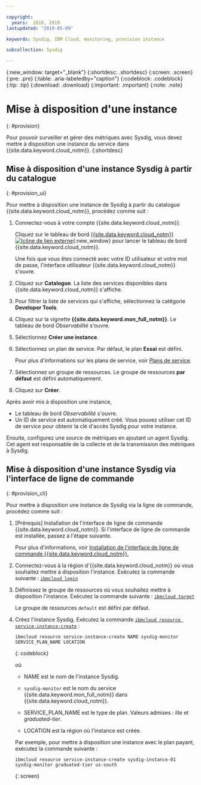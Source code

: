 ```yaml
---

copyright:
  years:  2018, 2019
lastupdated: "2019-05-09"

keywords: Sysdig, IBM Cloud, monitoring, provision instance

subcollection: Sysdig

---
```


{:new_window: target="_blank"}
{:shortdesc: .shortdesc}
{:screen: .screen}
{:pre: .pre}
{:table: .aria-labeledby="caption"}
{:codeblock: .codeblock}
{:tip: .tip}
{:download: .download}
{:important: .important}
{:note: .note}

# Mise à disposition d'une instance
{: #provision}

Pour pouvoir surveiller et gérer des métriques avec Sysdig, vous devez mettre à disposition une instance du service dans {{site.data.keyword.cloud_notm}}.
{:shortdesc}


## Mise à disposition d'une instance Sysdig à partir du catalogue
{: #provision_ui}

Pour mettre à disposition une instance de Sysdig à partir du catalogue {{site.data.keyword.cloud_notm}}, procédez comme suit :

1. Connectez-vous à votre compte {{site.data.keyword.cloud_notm}}.

    Cliquez sur le tableau de bord [{{site.data.keyword.cloud_notm}} ![Icône de lien externe](../../icons/launch-glyph.svg "Icône de lien externe")](https://cloud.ibm.com/login){:new_window} pour lancer le tableau de bord {{site.data.keyword.cloud_notm}}.

	Une fois que vous êtes connecté avec votre ID utilisateur et votre mot de passe, l'interface utilisateur {{site.data.keyword.cloud_notm}} s'ouvre.

2. Cliquez sur **Catalogue**. La liste des services disponibles dans {{site.data.keyword.cloud_notm}} s'affiche.

3. Pour filtrer la liste de services qui s'affiche, sélectionnez la catégorie **Developer Tools**.

4. Cliquez sur la vignette **{{site.data.keyword.mon_full_notm}}**. Le tableau de bord *Observabilité* s'ouvre.

5. Sélectionnez **Créer une instance**. 

6. Sélectionnez un plan de service. Par défaut, le plan **Essai** est défini.

    Pour plus d'informations sur les plans de service, voir [Plans de service](/docs/services/Monitoring-with-Sysdig?topic=Sysdig-pricing_plans#pricing_plans).

7. Sélectionnez un groupe de ressources. Le groupe de ressources **par défaut** est défini automatiquement.

8. Cliquez sur **Créer**.

Après avoir mis à disposition une instance, 

* Le tableau de bord *Observabilité* s'ouvre. 
* Un ID de service est automatiquement créé. Vous pouvez utiliser cet ID de service pour obtenir la clé d'accès Sysdig pour votre instance.

Ensuite, configurez une source de métriques en ajoutant un agent Sysdig. Cet agent est responsable de la collecte et de la transmission des métriques à Sysdig. 



## Mise à disposition d'une instance Sysdig via l'interface de ligne de commande
{: #provision_cli}

Pour mettre à disposition une instance de Sysdig via la ligne de commande, procédez comme suit :

1. [Prérequis] Installation de l'interface de ligne de commande {{site.data.keyword.cloud_notm}}. Si l'interface de ligne de commande est installée, passez à l'étape suivante.

   Pour plus d'informations, voir [Installation de l'interface de ligne de commande {{site.data.keyword.cloud_notm}}.](/docs/cli?topic=cloud-cli-ibmcloud-cli#ibmcloud-cli)

2. Connectez-vous à la région d'{{site.data.keyword.cloud_notm}} où vous souhaitez mettre à disposition l'instance. Exécutez la commande suivante : [`ibmcloud login`](/docs/cli/reference/ibmcloud/bx_cli.html#ibmcloud_login)

3. Définissez le groupe de ressources où vous souhaitez mettre à disposition l'instance. Exécutez la commande suivante : [`ibmcloud target`](/docs/cli/reference/ibmcloud/bx_cli.html#ibmcloud_target)

    Le groupe de ressources `default` est défini par défaut.

4. Créez l'instance Sysdig. Exécutez la commande [`ibmcloud resource service-instance-create`](/docs/cli/reference/ibmcloud/cli_resource_group.html#ibmcloud_resource_service_instance_create) :

    ```
    ibmcloud resource service-instance-create NAME sysdig-monitor SERVICE_PLAN_NAME LOCATION
    ```
    {: codeblock}

    où

    * NAME est le nom de l'instance Sysdig.
    
    * `sysdig-monitor` est le nom du service {{site.data.keyword.mon_full_notm}} dans {{site.data.keyword.cloud_notm}}.
    
    * SERVICE_PLAN_NAME est le type de plan. Valeurs admises : *lite* et *graduated-tier*.
    
    * LOCATION est la région où l'instance est créée.

    Par exemple, pour mettre à disposition une instance avec le plan payant, exécutez la commande suivante :

    ```
    ibmcloud resource service-instance-create sysdig-instance-01 sysdig-monitor graduated-tier us-south
    ```
    {: screen}


